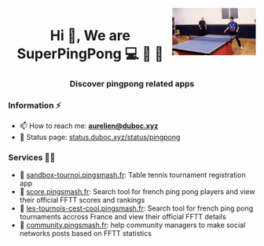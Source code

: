<img align='right' src="https://github.com/SuperPingPong/.github/blob/main/img/amazing.gif?raw=true" width="170">
<h1 align="center">Hi 👋, We are SuperPingPong  💻 🐧 🏓</h1>
<h3 align="center">Discover pingpong related apps</h3>

### Information ⚡

- 📫 How to reach me: **aurelien@duboc.xyz**
- 🚩 Status page: [status.duboc.xyz/status/pingpong](https://status.duboc.xyz/status/pingpong)

### Services 👨‍💻

- 🏓 <a href="https://sandbox-tournoi.pingsmash.fr/">sandbox-tournoi.pingsmash.fr</a>: Table tennis tournament registration app
- 🏓 <a href="https://score.pingsmash.fr">score.pingsmash.fr</a>: Search tool for french ping pong players and view their official FFTT scores and rankings 
- 🏓 <a href="https://les-tournois-cest-cool.pingsmash.fr">les-tournois-cest-cool.pingsmash.fr</a>: Search tool for french ping pong tournaments accross France and view their official FFTT details
- 🏓 <a href="https://community.pingsmash.fr">community.pingsmash.fr</a>: help community managers to make social networks posts based on FFTT statistics
